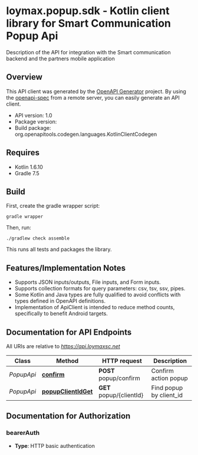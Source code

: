 # loymax.popup.sdk - Kotlin client library for Smart Communication Popup Api

Description of the API for integration with the Smart communication backend and the partners mobile application

## Overview
This API client was generated by the [OpenAPI Generator](https://openapi-generator.tech) project.  By using the [openapi-spec](https://github.com/OAI/OpenAPI-Specification) from a remote server, you can easily generate an API client.

- API version: 1.0
- Package version: 
- Build package: org.openapitools.codegen.languages.KotlinClientCodegen

## Requires

* Kotlin 1.6.10
* Gradle 7.5

## Build

First, create the gradle wrapper script:

```
gradle wrapper
```

Then, run:

```
./gradlew check assemble
```

This runs all tests and packages the library.

## Features/Implementation Notes

* Supports JSON inputs/outputs, File inputs, and Form inputs.
* Supports collection formats for query parameters: csv, tsv, ssv, pipes.
* Some Kotlin and Java types are fully qualified to avoid conflicts with types defined in OpenAPI definitions.
* Implementation of ApiClient is intended to reduce method counts, specifically to benefit Android targets.

<a name="documentation-for-api-endpoints"></a>
## Documentation for API Endpoints

All URIs are relative to *https://api.loymaxsc.net*

Class | Method | HTTP request | Description
------------ | ------------- | ------------- | -------------
*PopupApi* | [**confirm**](docs/PopupApi.md#confirm) | **POST** popup/confirm | Confirm action popup
*PopupApi* | [**popupClientIdGet**](docs/PopupApi.md#popupclientidget) | **GET** popup/{clientId} | Find popup by client_id



<a name="documentation-for-authorization"></a>
## Documentation for Authorization

<a name="bearerAuth"></a>
### bearerAuth

- **Type**: HTTP basic authentication

